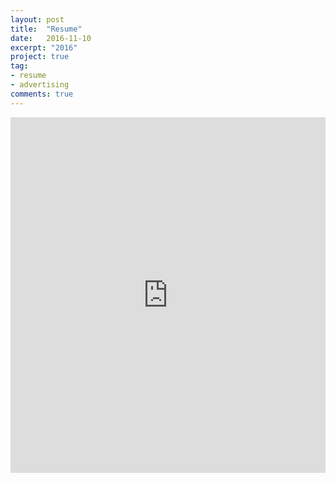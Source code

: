 ```yaml
---
layout: post
title:  "Resume"
date:   2016-11-10
excerpt: "2016"
project: true
tag:
- resume
- advertising
comments: true
---
```

<style>
.responsive-wrap iframe{ max-width: 100%;}
</style>
<div class="responsive-wrap">
<!-- this is the embed code provided by Google -->
  <iframe src="https://docs.google.com/document/d/10CmfLtJNdfl0O8MQQbMgx70AENLogdziS5X0UuOrA7g/pub?embedded=true" frameborder="0" width="960" height="569" allowfullscreen="true" mozallowfullscreen="true" webkitallowfullscreen="true"></iframe>
<!-- Google embed ends -->
</div>
